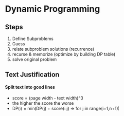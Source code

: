 # Dynamic Programming
## Steps
1. Define Subproblems
2. Guess
3. relate subproblem solutions (recurrence)
4. recurse & memorize (optimize by building DP table)
5. solve original problem

## Text Justification
#### Split text into good lines 
* score =  (page width - text width)^3
* the higher the score the worse
* DP(i) = min(DP(j) + score(i:j) => for j in range(i+1,n+1))